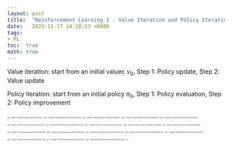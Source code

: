 ```yaml
---
layout: post
title:  "Reinforcement Learning 1 - Value Iteration and Policy Iteration"
date:   2023-11-17 14:18:13 +0800
tags:
- RL
toc:  true
math: true
---
```


Value iteration: start from an initial valuec $v_{0}$, Step 1: Policy update, Step 2: Value update

Policy iteration: start from an initial policy $\pi_{0}$,  Step 1: Policy evaluation, Step 2: Policy improvement

<img src="https://cdn.jsdelivr.net/gh/Go2SchooI/blogImg@main/img/3%20-%20Chapter%204%20Value%20Iteration%20and%20Policy%20Iteratio.png" alt="3 - Chapter 4 Value Iteration and Policy Iteratio" style="zoom:25%;" />

<img src="https://cdn.jsdelivr.net/gh/Go2SchooI/blogImg@main/img/3%20-%20Chapter%204%20Value%20Iteration%20and%20Policy%20Iteratio(1).png" alt="3 - Chapter 4 Value Iteration and Policy Iteratio(1)" style="zoom:25%;" />

<img src="https://cdn.jsdelivr.net/gh/Go2SchooI/blogImg@main/img/3%20-%20Chapter%204%20Value%20Iteration%20and%20Policy%20Iteratio(2).png" alt="3 - Chapter 4 Value Iteration and Policy Iteratio(2)" style="zoom:25%;" />

<img src="https://cdn.jsdelivr.net/gh/Go2SchooI/blogImg@main/img/3%20-%20Chapter%204%20Value%20Iteration%20and%20Policy%20Iteratio(3).png" alt="3 - Chapter 4 Value Iteration and Policy Iteratio(3)" style="zoom:25%;" />

<img src="https://cdn.jsdelivr.net/gh/Go2SchooI/blogImg@main/img/3%20-%20Chapter%204%20Value%20Iteration%20and%20Policy%20Iteratio(4).png" alt="3 - Chapter 4 Value Iteration and Policy Iteratio(4)" style="zoom:25%;" />

<img src="https://cdn.jsdelivr.net/gh/Go2SchooI/blogImg@main/img/3%20-%20Chapter%204%20Value%20Iteration%20and%20Policy%20Iteratio(5).png" alt="3 - Chapter 4 Value Iteration and Policy Iteratio(5)" style="zoom:25%;" />

<img src="https://cdn.jsdelivr.net/gh/Go2SchooI/blogImg@main/img/3%20-%20Chapter%204%20Value%20Iteration%20and%20Policy%20Iteratio(6).png" alt="3 - Chapter 4 Value Iteration and Policy Iteratio(6)" style="zoom:25%;" />

<img src="https://cdn.jsdelivr.net/gh/Go2SchooI/blogImg@main/img/3%20-%20Chapter%204%20Value%20Iteration%20and%20Policy%20Iteratio(7).png" alt="3 - Chapter 4 Value Iteration and Policy Iteratio(7)" style="zoom:25%;" />

<img src="https://cdn.jsdelivr.net/gh/Go2SchooI/blogImg@main/img/3%20-%20Chapter%204%20Value%20Iteration%20and%20Policy%20Iteratio(8).png" alt="3 - Chapter 4 Value Iteration and Policy Iteratio(8)" style="zoom:25%;" />

<img src="https://cdn.jsdelivr.net/gh/Go2SchooI/blogImg@main/img/3%20-%20Chapter%204%20Value%20Iteration%20and%20Policy%20Iteratio(9).png" alt="3 - Chapter 4 Value Iteration and Policy Iteratio(9)" style="zoom:25%;" />

<img src="https://cdn.jsdelivr.net/gh/Go2SchooI/blogImg@main/img/3%20-%20Chapter%204%20Value%20Iteration%20and%20Policy%20Iteratio(10).png" alt="3 - Chapter 4 Value Iteration and Policy Iteratio(10)" style="zoom:25%;" />

<img src="https://cdn.jsdelivr.net/gh/Go2SchooI/blogImg@main/img/3%20-%20Chapter%204%20Value%20Iteration%20and%20Policy%20Iteratio(11).png" alt="3 - Chapter 4 Value Iteration and Policy Iteratio(11)" style="zoom:25%;" />

<img src="https://cdn.jsdelivr.net/gh/Go2SchooI/blogImg@main/img/3%20-%20Chapter%204%20Value%20Iteration%20and%20Policy%20Iteratio(12).png" alt="3 - Chapter 4 Value Iteration and Policy Iteratio(12)" style="zoom:25%;" />

<img src="https://cdn.jsdelivr.net/gh/Go2SchooI/blogImg@main/img/3%20-%20Chapter%204%20Value%20Iteration%20and%20Policy%20Iteratio(13).png" alt="3 - Chapter 4 Value Iteration and Policy Iteratio(13)" style="zoom:25%;" />

<img src="https://cdn.jsdelivr.net/gh/Go2SchooI/blogImg@main/img/3%20-%20Chapter%204%20Value%20Iteration%20and%20Policy%20Iteratio(14).png" alt="3 - Chapter 4 Value Iteration and Policy Iteratio(14)" style="zoom:25%;" />

<img src="https://cdn.jsdelivr.net/gh/Go2SchooI/blogImg@main/img/3%20-%20Chapter%204%20Value%20Iteration%20and%20Policy%20Iteratio(15).png" alt="3 - Chapter 4 Value Iteration and Policy Iteratio(15)" style="zoom:25%;" />

<img src="https://cdn.jsdelivr.net/gh/Go2SchooI/blogImg@main/img/3%20-%20Chapter%204%20Value%20Iteration%20and%20Policy%20Iteratio(16).png" alt="3 - Chapter 4 Value Iteration and Policy Iteratio(16)" style="zoom:25%;" />

<img src="https://cdn.jsdelivr.net/gh/Go2SchooI/blogImg@main/img/3%20-%20Chapter%204%20Value%20Iteration%20and%20Policy%20Iteratio(18).png" alt="3 - Chapter 4 Value Iteration and Policy Iteratio(18)" style="zoom:25%;" />

<img src="https://cdn.jsdelivr.net/gh/Go2SchooI/blogImg@main/img/3%2520-%2520Chapter%25204%2520Value%2520Iteration%2520and%2520Policy%2520Iteratio(19).png" style="zoom:25%;" />
